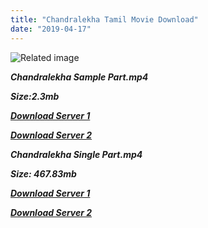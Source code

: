 ```yaml
---
title: "Chandralekha Tamil Movie Download"
date: "2019-04-17"
---
```


[](https://www.blogger.com/blogger.g?blogID=703035187876059377)[](https://www.blogger.com/blogger.g?blogID=703035187876059377)

![Related image](https://c.saavncdn.com/687/Chandralekha-Tamil-2017-20171229163442-500x500.jpg)

**_Chandralekha Sample Part.mp4_**

**_Size:2.3mb_**

**_[Download Server 1](http://b6.wetransfer.vip/files/{001906e6a029aa7b73d4a7534ffe44de21d3d443868dbd2fabdf209edab59abd}20Actor{001906e6a029aa7b73d4a7534ffe44de21d3d443868dbd2fabdf209edab59abd}20Hits{001906e6a029aa7b73d4a7534ffe44de21d3d443868dbd2fabdf209edab59abd}20Collection/Vijay{001906e6a029aa7b73d4a7534ffe44de21d3d443868dbd2fabdf209edab59abd}20{001906e6a029aa7b73d4a7534ffe44de21d3d443868dbd2fabdf209edab59abd}20Movies{001906e6a029aa7b73d4a7534ffe44de21d3d443868dbd2fabdf209edab59abd}20Collection/Chandralekha{001906e6a029aa7b73d4a7534ffe44de21d3d443868dbd2fabdf209edab59abd}20(1995)/Chandralekha{001906e6a029aa7b73d4a7534ffe44de21d3d443868dbd2fabdf209edab59abd}20Mp4{001906e6a029aa7b73d4a7534ffe44de21d3d443868dbd2fabdf209edab59abd}20HD/Chandralekha{001906e6a029aa7b73d4a7534ffe44de21d3d443868dbd2fabdf209edab59abd}20HD{001906e6a029aa7b73d4a7534ffe44de21d3d443868dbd2fabdf209edab59abd}20Sample.mp4)_**

**_[Download Server 2](http://b6.wetransfer.vip/files/{001906e6a029aa7b73d4a7534ffe44de21d3d443868dbd2fabdf209edab59abd}20Actor{001906e6a029aa7b73d4a7534ffe44de21d3d443868dbd2fabdf209edab59abd}20Hits{001906e6a029aa7b73d4a7534ffe44de21d3d443868dbd2fabdf209edab59abd}20Collection/Vijay{001906e6a029aa7b73d4a7534ffe44de21d3d443868dbd2fabdf209edab59abd}20{001906e6a029aa7b73d4a7534ffe44de21d3d443868dbd2fabdf209edab59abd}20Movies{001906e6a029aa7b73d4a7534ffe44de21d3d443868dbd2fabdf209edab59abd}20Collection/Chandralekha{001906e6a029aa7b73d4a7534ffe44de21d3d443868dbd2fabdf209edab59abd}20(1995)/Chandralekha{001906e6a029aa7b73d4a7534ffe44de21d3d443868dbd2fabdf209edab59abd}20Mp4{001906e6a029aa7b73d4a7534ffe44de21d3d443868dbd2fabdf209edab59abd}20HD/Chandralekha{001906e6a029aa7b73d4a7534ffe44de21d3d443868dbd2fabdf209edab59abd}20HD{001906e6a029aa7b73d4a7534ffe44de21d3d443868dbd2fabdf209edab59abd}20Sample.mp4)_**

**_Chandralekha Single Part.mp4_**

**_Size: 467.83mb_**

**_[Download Server 1](http://b6.wetransfer.vip/files/{001906e6a029aa7b73d4a7534ffe44de21d3d443868dbd2fabdf209edab59abd}20Actor{001906e6a029aa7b73d4a7534ffe44de21d3d443868dbd2fabdf209edab59abd}20Hits{001906e6a029aa7b73d4a7534ffe44de21d3d443868dbd2fabdf209edab59abd}20Collection/Vijay{001906e6a029aa7b73d4a7534ffe44de21d3d443868dbd2fabdf209edab59abd}20{001906e6a029aa7b73d4a7534ffe44de21d3d443868dbd2fabdf209edab59abd}20Movies{001906e6a029aa7b73d4a7534ffe44de21d3d443868dbd2fabdf209edab59abd}20Collection/Chandralekha{001906e6a029aa7b73d4a7534ffe44de21d3d443868dbd2fabdf209edab59abd}20(1995)/Chandralekha{001906e6a029aa7b73d4a7534ffe44de21d3d443868dbd2fabdf209edab59abd}20Mp4{001906e6a029aa7b73d4a7534ffe44de21d3d443868dbd2fabdf209edab59abd}20HD/Chandralekha{001906e6a029aa7b73d4a7534ffe44de21d3d443868dbd2fabdf209edab59abd}20HD.mp4)_**

**_[Download Server 2](http://b6.wetransfer.vip/files/{001906e6a029aa7b73d4a7534ffe44de21d3d443868dbd2fabdf209edab59abd}20Actor{001906e6a029aa7b73d4a7534ffe44de21d3d443868dbd2fabdf209edab59abd}20Hits{001906e6a029aa7b73d4a7534ffe44de21d3d443868dbd2fabdf209edab59abd}20Collection/Vijay{001906e6a029aa7b73d4a7534ffe44de21d3d443868dbd2fabdf209edab59abd}20{001906e6a029aa7b73d4a7534ffe44de21d3d443868dbd2fabdf209edab59abd}20Movies{001906e6a029aa7b73d4a7534ffe44de21d3d443868dbd2fabdf209edab59abd}20Collection/Chandralekha{001906e6a029aa7b73d4a7534ffe44de21d3d443868dbd2fabdf209edab59abd}20(1995)/Chandralekha{001906e6a029aa7b73d4a7534ffe44de21d3d443868dbd2fabdf209edab59abd}20Mp4{001906e6a029aa7b73d4a7534ffe44de21d3d443868dbd2fabdf209edab59abd}20HD/Chandralekha{001906e6a029aa7b73d4a7534ffe44de21d3d443868dbd2fabdf209edab59abd}20HD.mp4)_**
